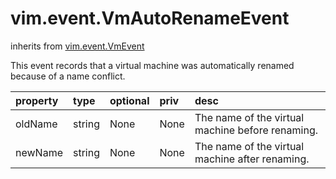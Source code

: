 vim.event.VmAutoRenameEvent
===========================
inherits from [vim.event.VmEvent](docs/vim.event.VmEvent.md)


This event records that a virtual machine was automatically renamed   because of a name conflict.

| property | type | optional | priv | desc |
|:---------|:-----|:---------|:-----|:-----|
| oldName | string | None | None | The name of the virtual machine before renaming. |
| newName | string | None | None | The name of the virtual machine after renaming. |


